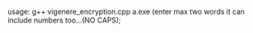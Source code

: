 usage: 
g++ vigenere_encryption.cpp
a.exe
(enter max two words it can include numbers too...(NO CAPS);
